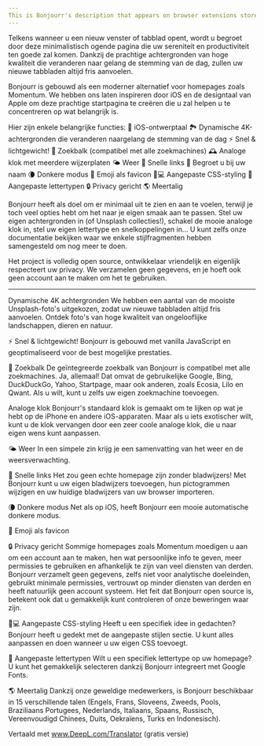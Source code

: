 ```yaml
---
This is Bonjourr's description that appears on browser extensions stores.
---
```


Telkens wanneer u een nieuw venster of tabblad opent, wordt u begroet door deze minimalistisch ogende pagina die uw sereniteit en productiviteit ten goede zal komen. Dankzij de prachtige achtergronden van hoge kwaliteit die veranderen naar gelang de stemming van de dag, zullen uw nieuwe tabbladen altijd fris aanvoelen.

Bonjourr is gebouwd als een moderner alternatief voor homepages zoals Momentum. We hebben ons laten inspireren door iOS en de designtaal van Apple om deze prachtige startpagina te creëren die u zal helpen u te concentreren op wat belangrijk is.

Hier zijn enkele belangrijke functies:
🍏 iOS-ontwerptaal
🏞 Dynamische 4K-achtergronden die veranderen naargelang de stemming van de dag
⚡️ Snel & lichtgewicht!
🔎 Zoekbalk (compatibel met alle zoekmachines)
🕰 Analoge klok met meerdere wijzerplaten
🌤 Weer
🔗 Snelle links
👋 Begroet u bij uw naam
🌘 Donkere modus
🥖 Emoji als favicon
🧑💻 Aangepaste CSS-styling
📝 Aangepaste lettertypen
🔒 Privacy gericht
🌎 Meertalig

Bonjourr heeft als doel om er minimaal uit te zien en aan te voelen, terwijl je toch veel opties hebt om het naar je eigen smaak aan te passen. Stel uw eigen achtergronden in (of Unsplash collecties!), schakel de mooie analoge klok in, stel uw eigen lettertype en snelkoppelingen in... U kunt zelfs onze documentatie bekijken waar we enkele stijlfragmenten hebben samengesteld om nog meer te doen.

Het project is volledig open source, ontwikkelaar vriendelijk en eigenlijk respecteert uw privacy. We verzamelen geen gegevens, en je hoeft ook geen account aan te maken om het te gebruiken.

---

Dynamische 4K achtergronden
We hebben een aantal van de mooiste Unsplash-foto's uitgekozen, zodat uw nieuwe tabbladen altijd fris aanvoelen. Ontdek foto's van hoge kwaliteit van ongelooflijke landschappen, dieren en natuur.

⚡️ Snel & lichtgewicht!
Bonjourr is gebouwd met vanilla JavaScript en geoptimaliseerd voor de best mogelijke prestaties.

🔎 Zoekbalk
De geïntegreerde zoekbalk van Bonjourr is compatibel met alle zoekmachines. Ja, allemaal! Dat omvat de gebruikelijke Google, Bing, DuckDuckGo, Yahoo, Startpage, maar ook anderen, zoals Ecosia, Lilo en Qwant. Als u wilt, kunt u zelfs uw eigen zoekmachine toevoegen.

Analoge klok
Bonjourr's standaard klok is gemaakt om te lijken op wat je hebt op de iPhone en andere iOS-apparaten. Maar als u iets exotischer wilt, kunt u de klok vervangen door een zeer coole analoge klok, die u naar eigen wens kunt aanpassen.

🌤 Weer
In een simpele zin krijg je een samenvatting van het weer en de weersverwachting.

🔗 Snelle links
Het zou geen echte homepage zijn zonder bladwijzers! Met Bonjourr kunt u uw eigen bladwijzers toevoegen, hun pictogrammen wijzigen en uw huidige bladwijzers van uw browser importeren.

🌘 Donkere modus
Net als op iOS, heeft Bonjourr een mooie automatische donkere modus.

🥖 Emoji als favicon

🔒 Privacy gericht
Sommige homepages zoals Momentum moedigen u aan om een account aan te maken, hen wat persoonlijke info te geven, meer permissies te gebruiken en afhankelijk te zijn van veel diensten van derden. Bonjourr verzamelt geen gegevens, zelfs niet voor analytische doeleinden, gebruikt minimale permissies, vertrouwt op minder diensten van derden en heeft natuurlijk geen account systeem. Het feit dat Bonjourr open source is, betekent ook dat u gemakkelijk kunt controleren of onze beweringen waar zijn.

🧑💻 Aangepaste CSS-styling
Heeft u een specifiek idee in gedachten? Bonjourr heeft u gedekt met de aangepaste stijlen sectie. U kunt alles aanpassen en doen wanneer u uw eigen CSS toevoegt.

📝 Aangepaste lettertypen
Wilt u een specifiek lettertype op uw homepage? U kunt het gemakkelijk selecteren dankzij Bonjourr integreert met Google Fonts.

🌎 Meertalig
Dankzij onze geweldige medewerkers, is Bonjourr beschikbaar in 15 verschillende talen (Engels, Frans, Sloveens, Zweeds, Pools, Braziliaans Portugees, Nederlands, Italiaans, Spaans, Russisch, Vereenvoudigd Chinees, Duits, Oekraïens, Turks en Indonesisch).

Vertaald met www.DeepL.com/Translator (gratis versie)
